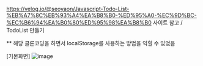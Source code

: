 https://velog.io/@seoyaon/Javascript-Todo-List-%EB%A7%8C%EB%93%A4%EA%B8%B0-%ED%95%A0-%EC%9D%BC-%EC%B6%94%EA%B0%80%ED%95%98%EA%B8%B0 사이트 참고 / TodoList 만들기

** 해당 클론코딩을 하면서 localStorage를 사용하는 방법을 익힐 수 있었음

[기본화면]
![image](https://github.com/user-attachments/assets/f1bd2d40-c222-46e6-94ec-f3c2c6a39437)


